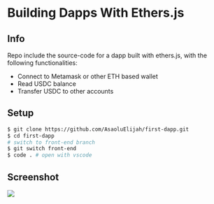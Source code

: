 # Building Dapps With Ethers.js


## Info

Repo include the source-code for a dapp built with ethers.js, with the following functionalities:
- Connect to Metamask or other ETH based wallet
- Read USDC balance
- Transfer USDC to other accounts

## Setup

```bash
$ git clone https://github.com/AsaoluElijah/first-dapp.git
$ cd first-dapp
# switch to front-end branch
$ git switch front-end
$ code . # open with vscode
```
## Screenshot

![](https://blog.logrocket.com/wp-content/uploads/2021/10/ethers-js-dapp-final-output.png)

